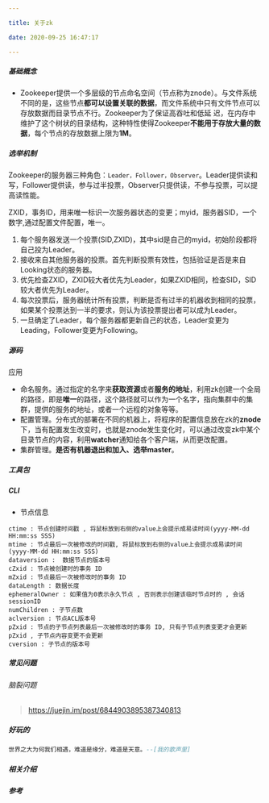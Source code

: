 ```yaml
---

title: 关于zk

date: 2020-09-25 16:47:17

---
```

##### 基础概念

- Zookeeper提供一个多层级的节点命名空间（节点称为znode）。与文件系统不同的是，这些节点**都可以设置关联的数据**，而文件系统中只有文件节点可以存放数据而目录节点不行。Zookeeper为了保证高吞吐和低延 迟，在内存中维护了这个树状的目录结构，这种特性使得Zookeeper**不能用于存放大量的数据**，每个节点的存放数据上限为**1M**。

##### 选举机制

Zookeeper的服务器三种角色：`Leader，Follower，Observer`。Leader提供读和写，Follower提供读，参与过半投票，Observer只提供读，不参与投票，可以提高读性能。

ZXID，事务ID，用来唯一标识一次服务器状态的变更；myid，服务器SID，一个数字,通过配置文件配置，唯一。

1. 每个服务器发送一个投票(SID,ZXID)，其中sid是自己的myid，初始阶段都将自己投为Leader。
2. 接收来自其他服务器的投票。首先判断投票有效性，包括验证是否是来自Looking状态的服务器。
3. 优先检查ZXID，ZXID较大者优先为Leader，如果ZXID相同，检查SID，SID较大者优先为Leader。
4. 每次投票后，服务器统计所有投票，判断是否有过半的机器收到相同的投票，如果某个投票达到一半的要求，则认为该投票提出者可以成为Leader。
5. 一旦确定了Leader，每个服务器都更新自己的状态，Leader变更为Leading，Follower变更为Following。


##### 源码

应用

- 命名服务。通过指定的名字来**获取资源**或者**服务的地址**，利用zk创建一个全局的路径，即是**唯一**的路径，这个路径就可以作为一个名字，指向集群中的集群，提供的服务的地址，或者一个远程的对象等等。
- 配置管理。分布式的部署在不同的机器上，将程序的配置信息放在zk的**znode**下，当有配置发生改变时，也就是znode发生变化时，可以通过改变zk中某个目录节点的内容，利用**watcher**通知给各个客户端，从而更改配置。
- 集群管理。**是否有机器退出和加入、选举master**。

##### 工具包
##### CLI

- 节点信息

```
ctime : 节点创建时间戳 , 将鼠标放到右侧的value上会提示成易读时间(yyyy-MM-dd HH:mm:ss SSS)
mtime : 节点最后一次被修改的时间戳, 将鼠标放到右侧的value上会提示成易读时间(yyyy-MM-dd HH:mm:ss SSS)
dataversion :  数据节点的版本号
cZxid : 节点被创建时的事务 ID
mZxid : 节点最后一次被修改时的事务 ID
dataLength : 数据长度
ephemeralOwner : 如果值为0表示永久节点 , 否则表示创建该临时节点时的 , 会话 sessionID
numChildren : 子节点数
aclversion : 节点ACL版本号
pZxid : 节点的子节点列表最后一次被修改时的事务 ID, 只有子节点列表变更才会更新 pZxid , 子节点内容变更不会更新
cversion : 子节点的版本号
```

##### 常见问题

###### 脑裂问题
> https://juejin.im/post/6844903895387340813


##### 好玩的
```lua
世界之大为何我们相遇，难道是缘分，难道是天意。--[我的歌声里]
```
##### 相关介绍



##### 参考
